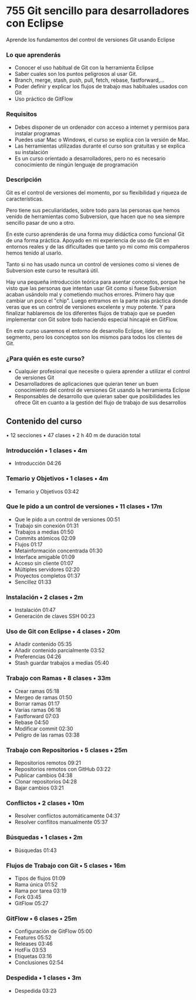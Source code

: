 # 755 Git sencillo para desarrolladores con Eclipse

Aprende los fundamentos del control de versiones Git usando Eclipse

### Lo que aprenderás

* Conocer el uso habitual de Git con la herramienta Eclipse
* Saber cuales son los puntos peligrosos al usar Git.
* Branch, merge, stash, push, pull, fetch, rebase, fastforward,...
* Poder definir y explicar los flujos de trabajo mas habituales usados con Git
* Uso práctico de GitFlow

### Requisitos

* Debes disponer de un ordenador con acceso a internet y permisos para instalar programas
* Puedes usar Mac o Windows, el curso se explica con la versión de Mac.
* Las herramientas utilizadas durante el curso son gratuitas y se explica su instalación
* Es un curso orientado a desarrolladores, pero no es necesario conocimiento de ningún lenguaje de programación

### Descripción

Git es el control de versiones del momento, por su flexibilidad y riqueza de características.

Pero tiene sus peculiaridades, sobre todo para las personas que hemos venido de herramientas como Subversion, que hacen que no sea siempre sencillo pasar de uno a otro.

En este curso aprenderás de una forma muy didáctica como funcional Git de una forma práctica. Apoyado en mi experiencia de uso de Git en entornos reales y de las dificultades que tanto yo mi como mis compañeros hemos tenido al usarlo.

Tanto si no has usado nunca un control de versiones como si vienes de Subversion este curso te resultará útil.

Hay una pequeña introducción teórica para asentar conceptos, porque he visto que las personas que intentan usar Git como si fuese Subversion acaban usándolo mal y cometiendo muchos errores. Primero hay que cambiar un poco el "chip". Luego entramos en la parte más práctica donde veras que es un control de versiones excelente y muy potente. Y para finalizar hablaremos de los diferentes flujos de trabajo que se pueden implementar con Git sobre todo haciendo especial hincapié en GitFlow.

En este curso usaremos el entorno de desarrollo Eclipse, líder en su segmento, pero los conceptos son los mismos para todos los clientes de Git.

### ¿Para quién es este curso?

* Cualquier profesional que necesite o quiera aprender a utilizar el control de versiones Git
* Desarrolladores de aplicaciones que quieran tener un buen conocimiento del control de versiones Git usando la herramienta Eclipse
* Responsables de desarrollo que quieran saber que posibilidades les ofrece Git en cuanto a la gestión del flujo de trabajo de sus desarrollos

## Contenido del curso

• 12 secciones • 47 clases • 2 h 40 m de duración total

### Introducción • 1 clases • 4m

* Introducción 04:26

### Temario y Objetivos • 1 clases • 4m

* Temario y Objetivos 03:42

### Que le pido a un control de versiones • 11 clases • 17m

* Que le pido a un control de versiones 00:51
* Trabajo sin conexión 01:31
* Trabajos a medias 01:50
* Commits atómicos 02:09
* Flujos 01:17
* Metainformación concentrada 01:30
* Interface amigable 01:09
* Acceso sin cliente 01:07
* Múltiples servidores 02:20
* Proyectos completos 01:37
* Sencillez 01:33

### Instalación • 2 clases • 2m

* Instalación 01:47
* Generación de claves SSH 00:23

### Uso de Git con Eclipse • 4 clases • 20m

* Añadir contenido 05:35
* Añadir contenido parcialmente 03:52
* Preferencias 04:26
* Stash guardar trabajos a medias 05:40

### Trabajo con Ramas • 8 clases • 33m

* Crear ramas 05:18
* Mergeo de ramas 01:50
* Borrar ramas 01:17
* Varias ramas 06:18
* Fastforward 07:03
* Rebase 04:50
* Modificar commit 02:30
* Peligro de las ramas 03:38

### Trabajo con Repositorios • 5 clases • 25m

* Repositorios remotos 09:21
* Repositorios remotos con GitHub 03:22
* Publicar cambios 04:38
* Clonar repositorios 04:28
* Bajar cambios 03:21

### Conflictos • 2 clases • 10m

* Resolver conflictos automáticamente 04:37
* Resolver conflitos manualmente 05:37

### Búsquedas • 1 clases • 2m

* Búsquedas 01:43

### Flujos de Trabajo con Git • 5 clases • 16m

* Tipos de flujos 01:09
* Rama única 01:52
* Rama por tarea 03:19
* Fork 03:45
* GitFlow 05:27

### GitFlow • 6 clases • 25m

* Configuración de GitFlow 05:00
* Features 05:52
* Releases 03:46
* HotFix 03:53
* Etiquetas 03:16
* Conclusiones 02:54

### Despedida • 1 clases • 3m

* Despedida 03:23
